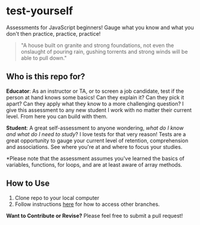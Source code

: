 # test-yourself
Assessments for JavaScript beginners! Gauge what you know and what you don't then practice, practice, practice! 

> "A house built on granite and strong foundations, not even the onslaught of pouring 
> rain, gushing torrents and strong winds will be able to pull down." 

## Who is this repo for? 
**Educator**: As an instructor or TA, or to screen a job candidate, test if the person at hand knows some basics! Can they explain it? Can they pick it apart? Can they apply what they know to a more challenging question? I give this assessment to any new student I work with no matter their current level. From here you can build with them.  

**Student**:  A great self-assessment to anyone wondering, _what do I know and what do I need to study_? I love tests for that very reason! Tests are a great opportunity to gauge your current level of retention, comprehension and associations. See where you're at and where to focus your studies.

*Please note that the assessment assumes you've learned the basics of variables, functions, for loops, and are at least aware of array methods.

## How to Use
1. Clone repo to your local computer
2. Follow instructions <a href="https://stackoverflow.com/questions/67699/how-to-clone-all-remote-branches-in-git">here</a> for how to access other branches.


**Want to Contribute or Revise?** Please feel free to submit a pull request!
